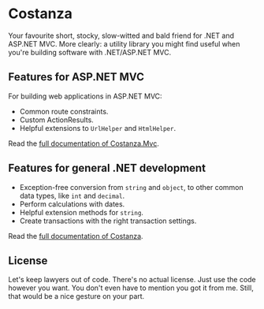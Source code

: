 Costanza
========
Your favourite short, stocky, slow-witted and bald friend for .NET and ASP.NET MVC.
More clearly: a utility library you might find useful when you're building software with .NET/ASP.NET MVC.


Features for ASP.NET MVC
--------
For building web applications in ASP.NET MVC:
 - Common route constraints.
 - Custom ActionResults.
 - Helpful extensions to `UrlHelper` and `HtmlHelper`.

Read the [full documentation of Costanza.Mvc](https://github.com/versolamorte/costanza/blob/master/docs/Costanza.Mvc.md).


Features for general .NET development
--------
 - Exception-free conversion from `string` and `object`, to other common data types, like `int` and `decimal`.
 - Perform calculations with dates.
 - Helpful extension methods for `string`.
 - Create transactions with the right transaction settings.

Read the [full documentation of Costanza](https://github.com/versolamorte/costanza/blob/master/docs/Costanza.md).


License
--------
Let's keep lawyers out of code. There's no actual license. Just use the code however you want. You don't even have to mention you got it from me. Still, that would be a nice gesture on your part.